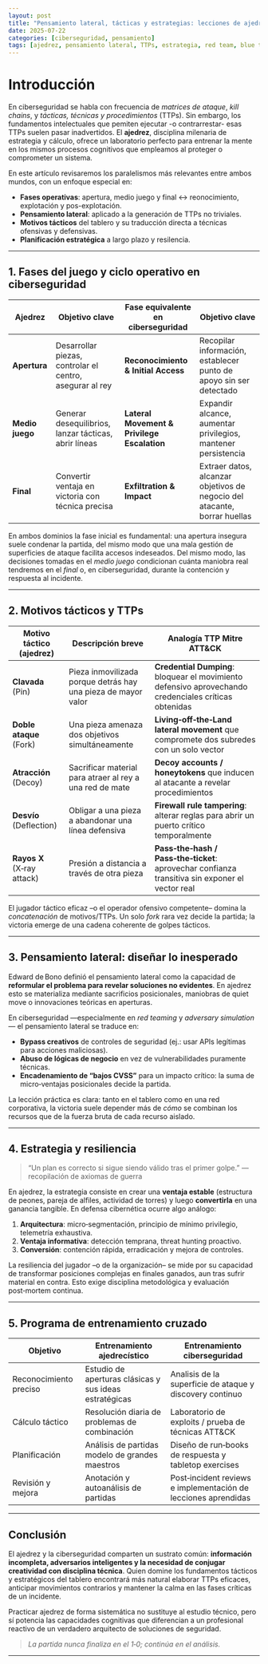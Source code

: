 ```yaml
---
layout: post
title: "Pensamiento lateral, tácticas y estrategias: lecciones de ajedrez para la ciberseguridad"
date: 2025-07-22
categories: [ciberseguridad, pensamiento]
tags: [ajedrez, pensamiento lateral, TTPs, estrategia, red team, blue team]
---
```


# Introducción

En ciberseguridad se habla con frecuencia de *matrices de ataque*, *kill chains*, y *tácticas, técnicas y procedimientos* (TTPs). Sin embargo, los fundamentos intelectuales que pemiten ejecutar -o contrarrestar- esas TTPs suelen pasar inadvertidos. El **ajedrez**, disciplina milenaria de estrategia y cálculo, ofrece un laboratorio perfecto para entrenar la mente en los mismos procesos cognitivos que empleamos al proteger o comprometer un sistema.

En este artículo revisaremos los paralelismos más relevantes entre ambos mundos, con un enfoque especial en: 
* **Fases operativas**: apertura, medio juego y final ↔︎ reonocimiento, explotación y pos-explotación.
* **Pensamiento lateral**: aplicado a la generación de TTPs no triviales.
* **Motivos tácticos** del tablero y su traducción directa a técnicas ofensivas y defensivas.
* **Planificación estratégica** a largo plazo y resilencia.

---

## 1. Fases del juego y ciclo operativo en ciberseguridad

| Ajedrez | Objetivo clave | Fase equivalente en ciberseguridad | Objetivo clave |
|---------|----------------|------------------------------------|----------------|
| **Apertura** | Desarrollar piezas, controlar el centro, asegurar al rey | **Reconocimiento & Initial Access** | Recopilar información, establecer punto de apoyo sin ser detectado |
| **Medio juego** | Generar desequilibrios, lanzar tácticas, abrir líneas | **Lateral Movement & Privilege Escalation** | Expandir alcance, aumentar privilegios, mantener persistencia |
| **Final** | Convertir ventaja en victoria con técnica precisa | **Exfiltration & Impact** | Extraer datos, alcanzar objetivos de negocio del atacante, borrar huellas |

En ambos dominios la fase inicial es fundamental: una apertura insegura suele condenar la partida, del mismo modo que una mala gestión de superficies de ataque facilita accesos indeseados. Del mismo modo, las decisiones tomadas en el *medio juego* condicionan cuánta maniobra real tendremos en el *final* o, en ciberseguridad, durante la contención y respuesta al incidente.

---

## 2. Motivos tácticos y TTPs

| Motivo táctico (ajedrez) | Descripción breve | Analogía TTP Mitre ATT&CK |
|--------------------------|-------------------|---------------------------|
| **Clavada** (Pin) | Pieza inmovilizada porque detrás hay una pieza de mayor valor | **Credential Dumping**: bloquear el movimiento defensivo aprovechando credenciales críticas obtenidas |
| **Doble ataque** (Fork) | Una pieza amenaza dos objetivos simultáneamente | **Living‑off‑the‑Land lateral movement** que compromete dos subredes con un solo vector |
| **Atracción** (Decoy) | Sacrificar material para atraer al rey a una red de mate | **Decoy accounts / honeytokens** que inducen al atacante a revelar procedimientos |
| **Desvío** (Deflection) | Obligar a una pieza a abandonar una línea defensiva | **Firewall rule tampering**: alterar reglas para abrir un puerto crítico temporalmente |
| **Rayos X** (X‑ray attack) | Presión a distancia a través de otra pieza | **Pass‑the‑hash / Pass‑the‑ticket**: aprovechar confianza transitiva sin exponer el vector real |

El jugador táctico eficaz –o el operador ofensivo competente– domina la *concatenación* de motivos/TTPs. Un solo *fork* rara vez decide la partida; la victoria emerge de una cadena coherente de golpes tácticos.

---

## 3. Pensamiento lateral: diseñar lo inesperado

Edward de Bono definió el pensamiento lateral como la capacidad de **reformular el problema para revelar soluciones no evidentes**. En ajedrez esto se materializa mediante sacrificios posicionales, maniobras de quiet move o innovaciones teóricas en aperturas. 

En ciberseguridad —especialmente en *red teaming* y *adversary simulation*— el pensamiento lateral se traduce en:

* **Bypass creativos** de controles de seguridad (ej.: usar APIs legítimas para acciones maliciosas).
* **Abuso de lógicas de negocio** en vez de vulnerabilidades puramente técnicas.
* **Encadenamiento de “bajos CVSS”** para un impacto crítico: la suma de micro‑ventajas posicionales decide la partida.

La lección práctica es clara: tanto en el tablero como en una red corporativa, la victoria suele depender más de *cómo* se combinan los recursos que de la fuerza bruta de cada recurso aislado.

---

## 4. Estrategia y resiliencia

> “Un plan es correcto si sigue siendo válido tras el primer golpe.” — recopilación de axiomas de guerra

En ajedrez, la estrategia consiste en crear una **ventaja estable** (estructura de peones, pareja de alfiles, actividad de torres) y luego **convertirla** en una ganancia tangible. En defensa cibernética ocurre algo análogo:

1. **Arquitectura**: micro‑segmentación, principio de mínimo privilegio, telemetría exhaustiva.
2. **Ventaja informativa**: detección temprana, threat hunting proactivo.
3. **Conversión**: contención rápida, erradicación y mejora de controles.

La resiliencia del jugador –o de la organización– se mide por su capacidad de transformar posiciones complejas en finales ganados, aun tras sufrir material en contra. Esto exige disciplina metodológica y evaluación post‑mortem continua.

---

## 5. Programa de entrenamiento cruzado

| Objetivo | Entrenamiento ajedrecístico | Entrenamiento ciberseguridad |
|----------|-----------------------------|------------------------------|
| Reconocimiento preciso | Estudio de aperturas clásicas y sus ideas estratégicas | Analisis de la superficie de ataque y discovery continuo |
| Cálculo táctico | Resolución diaria de problemas de combinación | Laboratorio de exploits / prueba de técnicas ATT&CK |
| Planificación | Análisis de partidas modelo de grandes maestros | Diseño de run‑books de respuesta y tabletop exercises |
| Revisión y mejora | Anotación y autoanálisis de partidas | Post‑incident reviews e implementación de lecciones aprendidas |

---

## Conclusión

El ajedrez y la ciberseguridad comparten un sustrato común: **información incompleta, adversarios inteligentes y la necesidad de conjugar creatividad con disciplina técnica**. Quien domine los fundamentos tácticos y estratégicos del tablero encontrará más natural elaborar TTPs eficaces, anticipar movimientos contrarios y mantener la calma en las fases críticas de un incidente.

Practicar ajedrez de forma sistemática no sustituye al estudio técnico, pero sí potencia las capacidades cognitivas que diferencian a un profesional reactivo de un verdadero arquitecto de soluciones de seguridad.

> *La partida nunca finaliza en el 1‑0; continúa en el análisis.*

---
